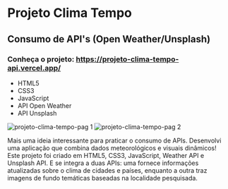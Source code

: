 # Projeto Clima Tempo
## Consumo de API's (Open Weather/Unsplash)
### Conheça o projeto: https://projeto-clima-tempo-api.vercel.app/
- HTML5
- CSS3
- JavaScript
- API Open Weather
- API Unsplash

![projeto-clima-tempo-pag 1](https://github.com/keferson-github/projeto_clima_tempo_api/assets/123316365/30c699fc-0680-4af9-97b0-2a6c0f2bbcad)
![projeto-clima-tempo-pag 2](https://github.com/keferson-github/projeto_clima_tempo_api/assets/123316365/cdb4a862-2f4e-4428-908f-2c44d5e281f9)

Mais uma ideia interessante para praticar o consumo de APIs. Desenvolvi uma aplicação que combina dados meteorológicos e visuais dinâmicos! Este projeto foi criado em HTML5, CSS3, JavaScript, Weather API e Unsplash API. E se integra a duas APIs: uma fornece informações atualizadas sobre o clima de cidades e países, enquanto a outra traz imagens de fundo temáticas baseadas na localidade pesquisada.
